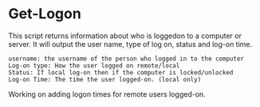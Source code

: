 Get-Logon
=========

This script returns information about who is loggedon to a computer or server. It will output the user name,
type of log on, status and log-on time. 

    username: the username of the person who logged in to the computer
    Log-on type: How the user logged on remote/local
    Status: If local log-on then if the computer is locked/unlocked
    Log-on Time: The time the user logged-on. (local only)
 
Working on adding logon times for remote users logged-on. 
